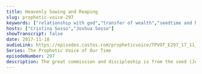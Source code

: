 ```yaml
---
title: Heavenly Sowing and Reaping
slug: prophetic-voice-297
keywords: ["relationship with god","transfer of wealth","seedtime and harvest","obedience","discipleship","great commission"]
hosts: ["Cristina Sosso","Joshua Sosso"]
showTranscript: false
date: 2017-11-18
audioLink: https://episodes.castos.com/propheticvoice/TPVOT_E297_17_11_18-19_Heavenly_Sowing_and_Reaping.mp3
Series: The Prophetic Voice of Our Time
episodeNumber: 297
description: The great commission and discipleship is from the seed (Jesus all-in-all) that He supplies, that we in the Body of Christ would be fruitful and multiply and fill the earth.
---
```

